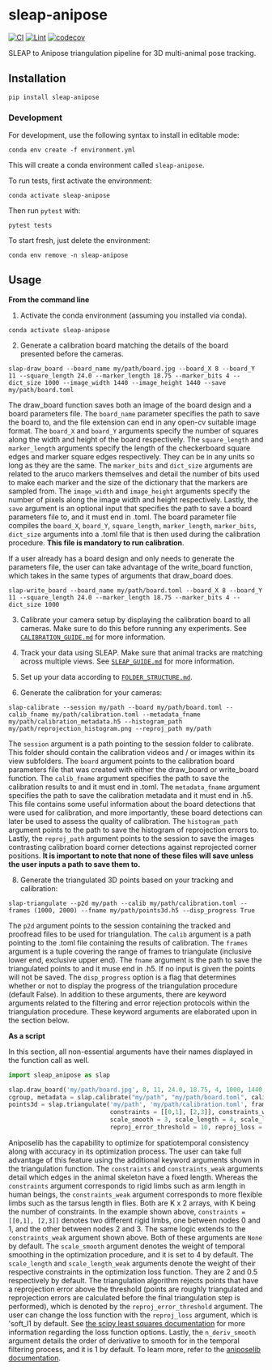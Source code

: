 # sleap-anipose

[![CI](https://github.com/talmolab/sleap-anipose/actions/workflows/ci.yml/badge.svg)](https://github.com/talmolab/sleap-anipose/actions/workflows/ci.yml)
[![Lint](https://github.com/talmolab/sleap-anipose/actions/workflows/lint.yml/badge.svg)](https://github.com/talmolab/sleap-anipose/actions/workflows/lint.yml)
[![codecov](https://codecov.io/gh/talmolab/sleap-anipose/branch/main/graph/badge.svg)](https://codecov.io/gh/talmolab/sleap-anipose)

SLEAP to Anipose triangulation pipeline for 3D multi-animal pose tracking.

## Installation
```
pip install sleap-anipose
```

### Development
For development, use the following syntax to install in editable mode:
```
conda env create -f environment.yml
```
This will create a conda environment called `sleap-anipose`.

To run tests, first activate the environment:
```
conda activate sleap-anipose
```
Then run `pytest` with:
```
pytest tests
```
To start fresh, just delete the environment:
```
conda env remove -n sleap-anipose
```

## Usage

**From the command line**

1. Activate the conda environment (assuming you installed via conda).
```
conda activate sleap-anipose
```

2. Generate a calibration board matching the details of the board presented before the cameras. 

```
slap-draw_board --board_name my/path/board.jpg --board_X 8 --board_Y 11 --square_length 24.0 --marker_length 18.75 --marker_bits 4 --dict_size 1000 --image_width 1440 --image_height 1440 --save my/path/board.toml
```

The draw_board function saves both an image of the board design and a board parameters file. The `board_name` parameter specifies the path to save the board to, and the file extension can end in any open-cv suitable image format. The `board_X` and `board_Y` arguments specify the number of squares along the width and height of the board respectively. The `square_length` and `marker_length` arguments specify the length of the checkerboard square edges and marker square edges respectively. They can be in any units so long as they are the same. The `marker_bits` and `dict_size` arguments are related to the aruco markers themselves and detail the number of bits used to make each marker and the size of the dictionary that the markers are sampled from. The `image_width` and `image_height` arguments specify the number of pixels along the image width and height respectively. Lastly, the `save` argument is an optional input that specifies the path to save a board parameters file to, and it must end in .toml. The board parameter file compiles the `board_X`, `board_Y`, `square_length`, `marker_length`, `marker_bits`, `dict_size` arguments into a .toml file that is then used during the calibration procedure. **This file is mandatory to run calibration**. 

If a user already has a board design and only needs to generate the parameters file, the user can take advantage of the write_board function, which takes in the same types of arguments that draw_board does. 

```
slap-write_board --board_name my/path/board.toml --board_X 8 --board_Y 11 --square_length 24.0 --marker_length 18.75 --marker_bits 4 --dict_size 1000
```

3. Calibrate your camera setup by displaying the calibration board to all cameras. Make sure to do this before running any experiments. See [`CALIBRATION_GUIDE.md`](docs/CALIBRATION_GUIDE.md) for more information.

4. Track your data using SLEAP. Make sure that animal tracks are matching across multiple views. See [`SLEAP_GUIDE.md`](docs/SLEAP_GUIDE.md) for more information.

5. Set up your data according to [`FOLDER_STRUCTURE.md`](docs/FOLDER_STRUCTURE.md).

6. Generate the calibration for your cameras:
```
slap-calibrate --session my/path --board my/path/board.toml --calib_fname my/path/calibration.toml --metadata_fname my/path/calibration_metadata.h5 --histogram_path my/path/reprojection_histogram.png --reproj_path my/path
```

The `session` argument is a path pointing to the session folder to calibrate. This folder should contain the calibration videos and / or images within its view subfolders. The `board` argument points to the calibration board parameters file that was created with either the draw_board or write_board function. The `calib_fname` argument specifies the path to save the calibration results to and it must end in .toml. The `metadata_fname` argument specifies the path to save the calibration metadata and it must end in .h5. This file contains some useful information about the board detections that were used for calibration, and more importantly, these board detections can later be used to assess the quality of calibration. The `histogram_path` argument points to the path to save the histogram of reprojection errors to. Lastly, the `reproj_path` argument points to the session to save the images contrasting calibration board corner detections against reprojected corner positions. **It is important to note that none of these files will save unless the user inputs a path to save them to.**

8. Generate the triangulated 3D points based on your tracking and calibration:

```
slap-triangulate --p2d my/path --calib my/path/calibration.toml --frames (1000, 2000) --fname my/path/points3d.h5 --disp_progress True
```

The `p2d` argument points to the session containing the tracked and proofread files to be used for triangulation. The `calib` argument is a path pointing to the .toml file containing the results of calibration. The `frames` argument is a tuple covering the range of frames to triangulate (inclusive lower end, exclusive upper end). The `fname` argument is the path to save the triangulated points to and it muse end in .h5. If no input is given the points will not be saved. The `disp_progress` option is a flag that determines whether or not to display the progress of the triangulation procedure (default False). In addition to these arguments, there are keyword arguments related to the filtering and error rejection protocols within the triangulation procedure. These keyword arguments are elaborated upon in the section below.

**As a script**

In this section, all non-essential arguments have their names displayed in the function call as well. 

```python
import sleap_anipose as slap

slap.draw_board('my/path/board.jpg', 8, 11, 24.0, 18.75, 4, 1000, 1440, 1440, save = 'my/path/board.toml')
cgroup, metadata = slap.calibrate("my/path", "my/path/board.toml", calib_fname = "my/path/calibration.toml", metadata_fname = "my/path/calibration.metadata.h5", histogram_path = "my/path/reprojection_histogram.png", reproj_path = "my/path")
points3d = slap.triangulate('my/path', 'my/path/calibration.toml', frames = (1000, 2000), fname = 'my/path/points3d.h5', disp_progress=True, 
                            constraints = [[0,1], [2,3]], constraints_weak = [[4,5]],
                            scale_smooth = 3, scale_length = 4, scale_length_weak = 1, 
                            reproj_error_threshold = 10, reproj_loss = 'l2', n_deriv_smooth = 2)
```

Aniposelib has the capability to optimize for spatiotemporal consistency along with accuracy in its optimization process. The user can take full advantage of this feature using the additional keyword arguments shown in the triangulation function. The `constraints` and `constraints_weak` arguments detail which edges in the animal skeleton have a fixed length. Whereas the `constraints` argument corresponds to rigid limbs such as arm length in human beings, the `constraints_weak` argument corresponds to more flexible limbs such as the tarsus length in flies. Both are K x 2 arrays, with K being the number of constraints. In the example shown above, `constraints = [[0,1], [2,3]]` denotes two different rigid limbs, one between nodes 0 and 1, and the other between nodes 2 and 3. The same logic extends to the `constraints_weak` argument shown above. Both of these arguments are `None` by default. The `scale_smooth` argument denotes the weight of temporal smoothing in the optimization procedure, and it is set to 4 by default. The `scale_length` and `scale_length_weak` arguments denote the weight of their respective constraints in the optimization loss function. They are 2 and 0.5 respectively by default. The triangulation algorithm rejects points that have a reprojection error above the threshold (points are roughly triangulated and reprojection errors are calculated before the final triangulation step is performed), which is denoted by the `reproj_error_threshold` argument. The user can change the loss function with the `reproj_loss` argument, which is 'soft_l1 by default. See [the scipy least squares documentation](scipy.optimize.least_squares) for more information regarding the loss function options. Lastly, the `n_deriv_smooth` argument details the order of derivative to smooth for in the temporal filtering process, and it is 1 by default. To learn more, refer to the [aniposelib documentation](https://github.com/lambdaloop/aniposelib/tree/master/aniposelib).

